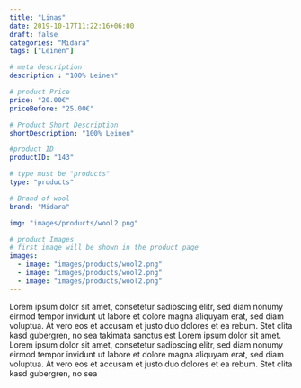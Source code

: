 ```yaml
---
title: "Linas"
date: 2019-10-17T11:22:16+06:00
draft: false
categories: "Midara"
tags: ["Leinen"]		

# meta description
description : "100% Leinen"

# product Price
price: "20.00€"
priceBefore: "25.00€"

# Product Short Description
shortDescription: "100% Leinen"

#product ID
productID: "143"

# type must be "products"
type: "products"

# Brand of wool
brand: "Midara"

img: "images/products/wool2.png"

# product Images
# first image will be shown in the product page
images:
  - image: "images/products/wool2.png"
  - image: "images/products/wool2.png"
  - image: "images/products/wool2.png"
---
```


Lorem ipsum dolor sit amet, consetetur sadipscing elitr, sed diam nonumy eirmod tempor invidunt ut labore et dolore magna aliquyam erat, sed diam voluptua. At vero eos et accusam et justo duo dolores et ea rebum. Stet clita kasd gubergren, no sea takimata sanctus est Lorem ipsum dolor sit amet. Lorem ipsum dolor sit amet, consetetur sadipscing elitr, sed diam nonumy eirmod tempor invidunt ut labore et dolore magna aliquyam erat, sed diam voluptua. At vero eos et accusam et justo duo dolores et ea rebum. Stet clita kasd gubergren, no sea 
 
